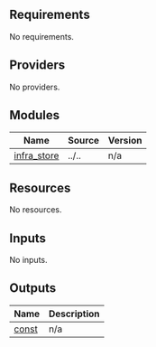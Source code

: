 <!-- BEGIN_TF_DOCS -->
## Requirements

No requirements.

## Providers

No providers.

## Modules

| Name | Source | Version |
|------|--------|---------|
| <a name="module_infra_store"></a> [infra\_store](#module\_infra\_store) | ../.. | n/a |

## Resources

No resources.

## Inputs

No inputs.

## Outputs

| Name | Description |
|------|-------------|
| <a name="output_const"></a> [const](#output\_const) | n/a |
<!-- END_TF_DOCS -->